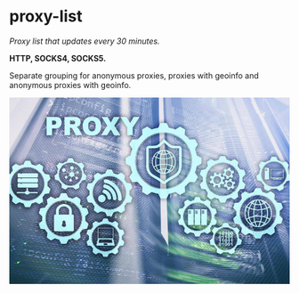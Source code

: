 # proxy-list

*Proxy list that updates every 30 minutes.*

**HTTP, SOCKS4, SOCKS5.**

Separate grouping for anonymous proxies, proxies with geoinfo and anonymous proxies with geoinfo.

![](https://raw.githubusercontent.com/rdavydov/proxy-list/main/readme-img.jpg)
